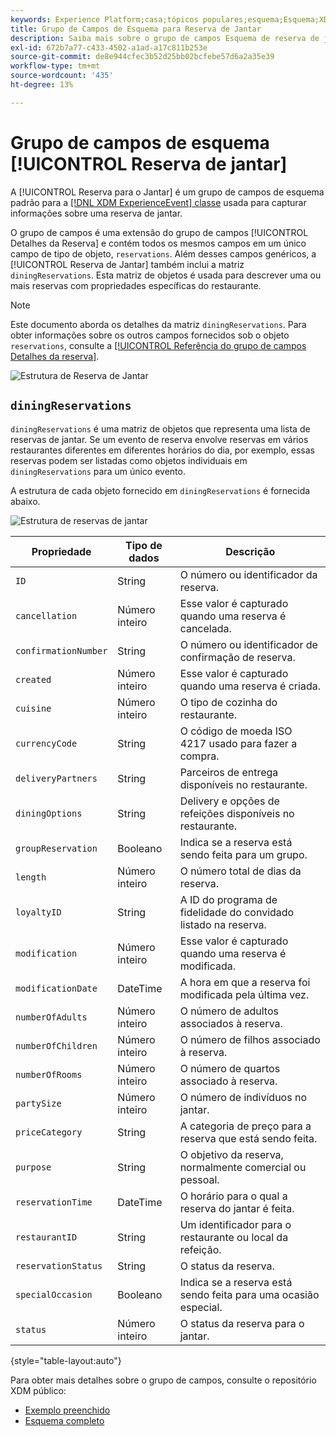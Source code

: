```yaml
---
keywords: Experience Platform;casa;tópicos populares;esquema;Esquema;XDM;ExperienceEvent;campos;esquemas;Esquemas;Design de esquema;grupo de campos;grupo de campos;reserva;jantar;
title: Grupo de Campos de Esquema para Reserva de Jantar
description: Saiba mais sobre o grupo de campos Esquema de reserva de jantar.
exl-id: 672b7a77-c433-4502-a1ad-a17c811b253e
source-git-commit: de8e944cfec3b52d25bb02bcfebe57d6a2a35e39
workflow-type: tm+mt
source-wordcount: '435'
ht-degree: 13%

---
```


# Grupo de campos de esquema [!UICONTROL Reserva de jantar]

A [!UICONTROL Reserva para o Jantar] é um grupo de campos de esquema padrão para a [[!DNL XDM ExperienceEvent] classe](../../classes/experienceevent.md) usada para capturar informações sobre uma reserva de jantar.

O grupo de campos é uma extensão do grupo de campos [!UICONTROL Detalhes da Reserva] e contém todos os mesmos campos em um único campo de tipo de objeto, `reservations`. Além desses campos genéricos, a [!UICONTROL Reserva de Jantar] também inclui a matriz `diningReservations`. Esta matriz de objetos é usada para descrever uma ou mais reservas com propriedades específicas do restaurante.

>[!NOTE]
>
>Este documento aborda os detalhes da matriz `diningReservations`. Para obter informações sobre os outros campos fornecidos sob o objeto `reservations`, consulte a [[!UICONTROL Referência do grupo de campos Detalhes da reserva]](./reservation-details.md).

![Estrutura de Reserva de Jantar](../../images/field-groups/dining-reservation/structure.png)

## `diningReservations`

`diningReservations` é uma matriz de objetos que representa uma lista de reservas de jantar. Se um evento de reserva envolve reservas em vários restaurantes diferentes em diferentes horários do dia, por exemplo, essas reservas podem ser listadas como objetos individuais em `diningReservations` para um único evento.

A estrutura de cada objeto fornecido em `diningReservations` é fornecida abaixo.

![Estrutura de reservas de jantar](../../images/field-groups/dining-reservation/diningReservations.png)

| Propriedade | Tipo de dados | Descrição |
| --- | --- | --- |
| `ID` | String | O número ou identificador da reserva. |
| `cancellation` | Número inteiro | Esse valor é capturado quando uma reserva é cancelada. |
| `confirmationNumber` | String | O número ou identificador de confirmação de reserva. |
| `created` | Número inteiro | Esse valor é capturado quando uma reserva é criada. |
| `cuisine` | Número inteiro | O tipo de cozinha do restaurante. |
| `currencyCode` | String | O código de moeda ISO 4217 usado para fazer a compra. |
| `deliveryPartners` | String | Parceiros de entrega disponíveis no restaurante. |
| `diningOptions` | String | Delivery e opções de refeições disponíveis no restaurante. |
| `groupReservation` | Booleano | Indica se a reserva está sendo feita para um grupo. |
| `length` | Número inteiro | O número total de dias da reserva. |
| `loyaltyID` | String | A ID do programa de fidelidade do convidado listado na reserva. |
| `modification` | Número inteiro | Esse valor é capturado quando uma reserva é modificada. |
| `modificationDate` | DateTime | A hora em que a reserva foi modificada pela última vez. |
| `numberOfAdults` | Número inteiro | O número de adultos associados à reserva. |
| `numberOfChildren` | Número inteiro | O número de filhos associado à reserva. |
| `numberOfRooms` | Número inteiro | O número de quartos associado à reserva. |
| `partySize` | Número inteiro | O número de indivíduos no jantar. |
| `priceCategory` | String | A categoria de preço para a reserva que está sendo feita. |
| `purpose` | String | O objetivo da reserva, normalmente comercial ou pessoal. |
| `reservationTime` | DateTime | O horário para o qual a reserva do jantar é feita. |
| `restaurantID` | String | Um identificador para o restaurante ou local da refeição. |
| `reservationStatus` | String | O status da reserva. |
| `specialOccasion` | Booleano | Indica se a reserva está sendo feita para uma ocasião especial. |
| `status` | Número inteiro | O status da reserva para o jantar. |

{style="table-layout:auto"}

Para obter mais detalhes sobre o grupo de campos, consulte o repositório XDM público:

* [Exemplo preenchido](https://github.com/adobe/xdm/blob/master/components/fieldgroups/experience-event/industry-verticals/experienceevent-dining-reservation.example.1.json)
* [Esquema completo](https://github.com/adobe/xdm/blob/master/components/fieldgroups/experience-event/industry-verticals/experienceevent-dining-reservation.schema.json)

